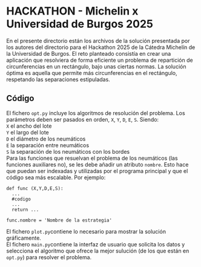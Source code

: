 # HACKATHON - Michelin x Universidad de Burgos 2025
En el presente directorio están los archivos de la solución presentada por los autores del directorio para el Hackathon 2025 de la Cátedra Michelín de la Universidad de Burgos. El reto planteado consistía en crear una aplicación que resolviera de forma eficiente un problema de repartición de circunferencias en un rectángulo, bajo unas ciertas normas. La solución óptima es aquella que permite más circunferencias en el rectángulo, respetando las separaciones estipuladas.

## Código

El fichero `opt.py` incluye los algoritmos de resolución del problema. Los parámetros deben ser pasados en orden, `X`, `Y`, `D`, `E`, `S`.
Siendo: \
`X` el ancho del lote\
`Y` el largo del lote\
`D` el diámetro de los neumáticos\
`E` la separación entre neumáticos\
`S` la separación de los neumáticos con los bordes <br/>
Para las funciones que resuelvan el problema de los neumáticos (las funciones auxiliares no), se les debe añadir un atributo `nombre`. Esto hace que puedan ser indexadas y utilizadas por el programa principal y que el código sea más escalable. Por ejemplo:
```
def func (X,Y,D,E,S):
  ...
  #codigo
  ...
  return ...

func.nombre = 'Nombre de la estrategia'
```

El fichero `plot.py`contiene lo necesario para mostrar la solución gráficamente. <br/>
El fichero `main.py`contiene la interfaz de usuario que solicita los datos y selecciona el algoritmo que ofrece la mejor sulución (de los que están en `opt.py`) para resolver el problema.
